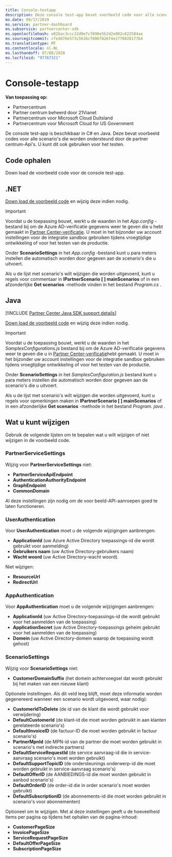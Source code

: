 ```yaml
---
title: Console-testapp
description: Deze console test-app bevat voorbeeld code voor alle scenario's die worden ondersteund door de partner centrum-Api's. U kunt dit ook gebruiken voor het testen.
ms.date: 09/17/2019
ms.service: partner-dashboard
ms.subservice: partnercenter-sdk
ms.openlocfilehash: e82bac3ccc22d0e7cf898e5b2d2e002c622584ae
ms.sourcegitcommit: cfedd76e573c5616cf006f826f4e27f08281f7b4
ms.translationtype: MT
ms.contentlocale: nl-NL
ms.lasthandoff: 07/08/2020
ms.locfileid: "97767321"
---
```

# <a name="console-test-app"></a>Console-testapp

**Van toepassing op:**

- Partnercentrum
- Partner centrum beheerd door 21Vianet
- Partnercentrum voor Microsoft Cloud Duitsland
- Partnercentrum voor Microsoft Cloud for US Government

De console test-app is beschikbaar in C# en Java. Deze bevat voorbeeld codes voor alle scenario's die worden ondersteund door de partner centrum-Api's. U kunt dit ook gebruiken voor het testen.

## <a name="get-the-code"></a>Code ophalen

Down load de voorbeeld code voor de console test-app.

## <a name="net"></a>.NET

[Down load de voorbeeld code](https://go.microsoft.com/fwlink/p/?LinkId=746682) en wijzig deze indien nodig.

> [!IMPORTANT]
> Voordat u de toepassing bouwt, werkt u de waarden in het *App.config* -bestand bij om de Azure AD-verificatie gegevens weer te geven die u hebt gemaakt in [Partner Center-verificatie](partner-center-authentication.md). U moet in het bijzonder uw account instellingen voor de integratie sandbox gebruiken tijdens vroegtijdige ontwikkeling of voor het testen van de productie.

Onder **ScenarioSettings** in het *App.config* -bestand kunt u para meters instellen die automatisch worden door gegeven aan de scenario's die u uitvoert.

Als u de lijst met scenario's wilt wijzigen die worden uitgevoerd, kunt u regels voor commentaar in **IPartnerScenario \[ \] mainScenarios** of in een afzonderlijke **Get scenarios** -methode vinden in het bestand *Program.cs* .

## <a name="java"></a>Java

[!INCLUDE [Partner Center Java SDK support details](../includes/java-sdk-support.md)]

[Down load de voorbeeld code](https://go.microsoft.com/fwlink/p/?LinkId=2026887) en wijzig deze indien nodig.

> [!IMPORTANT]
> Voordat u de toepassing bouwt, werkt u de waarden in het *SamplesConfigurations.js* bestand bij om de Azure AD-verificatie gegevens weer te geven die u in [Partner Center-verificatie](partner-center-authentication.md)hebt gemaakt. U moet in het bijzonder uw account instellingen voor de integratie sandbox gebruiken tijdens vroegtijdige ontwikkeling of voor het testen van de productie.

Onder **ScenarioSettings** in het *SamplesConfiguration.js* bestand kunt u para meters instellen die automatisch worden door gegeven aan de scenario's die u uitvoert.

Als u de lijst met scenario's wilt wijzigen die worden uitgevoerd, kunt u regels voor opmerkingen maken in **IPartnerScenario \[ \] mainScenarios** of in een afzonderlijke **Get scenarios** -methode in het bestand *Program. java* .

## <a name="what-to-change"></a>Wat u kunt wijzigen

Gebruik de volgende lijsten om te bepalen wat u wilt wijzigen of niet wijzigen in de voorbeeld code.

### <a name="partnerservicesettings"></a>PartnerServiceSettings

Wijzig voor **PartnerServiceSettings** niet:

- **PartnerServiceApiEndpoint**
- **AuthenticationAuthorityEndpoint**
- **GraphEndpoint**
- **CommonDomain**

Al deze instellingen zijn nodig om de voor beeld-API-aanroepen goed te laten functioneren.

### <a name="userauthentication"></a>UserAuthentication

Voor **UserAuthentication** moet u de volgende wijzigingen aanbrengen:

- **ApplicationId** (uw Azure Active Directory toepassings-id die wordt gebruikt voor aanmelding)
- **Gebruikers naam** (uw Active Directory-gebruikers naam)
- **Wacht woord** (uw Active Directory-wacht woord).

Niet wijzigen:

- **ResourceUrl**
- **RedirectUrl**

### <a name="appauthentication"></a>AppAuthentication

Voor **AppAuthentication** moet u de volgende wijzigingen aanbrengen:

- **ApplicationId** (uw Active Directory-toepassings-id die wordt gebruikt voor het aanmelden van de toepassing)
- **ApplicationSecret** (uw Active Directory-toepassings geheim gebruikt voor het aanmelden van de toepassing)
- **Domein** (uw Active Directory-domein waarop de toepassing wordt gehost)

### <a name="scenariosettings"></a>ScenarioSettings

Wijzig voor **ScenarioSettings** niet:

- **CustomerDomainSuffix** (het domein achtervoegsel dat wordt gebruikt bij het maken van een nieuwe klant)

Optionele instellingen. Als dit veld leeg blijft, moet deze informatie worden gegenereerd wanneer een scenario wordt uitgevoerd, waar nodig):

- **CustomerIdToDelete** (de id van de klant die wordt gebruikt voor verwijdering)
- **DefaultCustomerId** (de klant-id die moet worden gebruikt in aan klanten gerelateerde scenario's)
- **DefaultInvoiceID** (de factuur-ID die moet worden gebruikt in factuur scenario's)
- **PartnerMpnId** (de MPN-id van de partner die moet worden gebruikt in scenario's met indirecte partners)
- **DefaultServiceRequestId** (de service aanvraag-id die in service-aanvraag scenario's moet worden gebruikt)
- **DefaultSupportTopicID** (de ondersteunings onderwerp-id die moet worden gebruikt in service-aanvraag scenario's)
- **DefaultOfferID** (de AANBIEDINGS-id die moet worden gebruikt in aanbod scenario's)
- **DefaultOrderID** (de order-id die in order scenario's moet worden gebruikt)
- **DefaultSubscriptionID** (de abonnements-id die moet worden gebruikt in scenario's voor abonnementen)

Optioneel om te wijzigen. Met al deze instellingen geeft u de hoeveelheid items per pagina op tijdens het ophalen van de pagina-inhoud:

- **CustomerPageSize**
- **InvoicePageSize**
- **ServiceRequestPageSize**
- **DefaultOfferPageSize**
- **SubscriptionPageSize**
